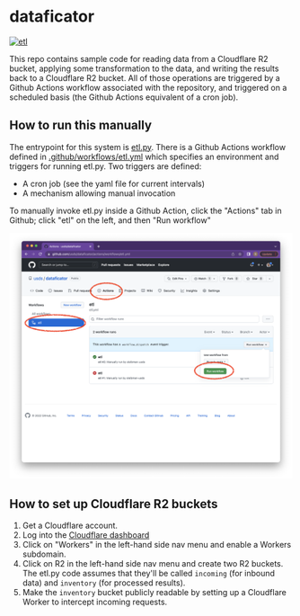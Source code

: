 # dataficator

[![etl](https://github.com/usds/dataficator/actions/workflows/etl.yml/badge.svg)](https://github.com/usds/dataficator/actions/workflows/etl.yml)

This repo contains sample code for reading data from a Cloudflare R2 bucket, applying some transformation to the data, and writing the results back to a Cloudflare R2 bucket. All of those operations are triggered by a Github Actions workflow associated with the repository, and triggered on a scheduled basis (the Github Actions equivalent of a cron job).

## How to run this manually

The entrypoint for this system is [etl.py](./etl.py).
There is a Github Actions workflow defined in [.github/workflows/etl.yml](./.github/workflows/etl.yml) which specifies an environment and triggers for running etl.py.
Two triggers are defined:
- A cron job (see the yaml file for current intervals)
- A mechanism allowing manual invocation

To manually invoke etl.py inside a Github Action, click the "Actions" tab in Github; click "etl" on the left, and then "Run workflow"

![howto](img/actions.png)

## How to set up Cloudflare R2 buckets

1. Get a Cloudflare account.
2. Log into the [Cloudflare dashboard](https://dash.cloudflare.com)
3. Click on "Workers" in the left-hand side nav menu and enable a Workers subdomain.
4. Click on R2 in the left-hand side nav menu and create two R2 buckets. The etl.py code assumes that they'll be called `incoming` (for inbound data) and `inventory` (for processed results).
5. Make the `inventory` bucket publicly readable by setting up a Cloudflare Worker to intercept incoming requests.
